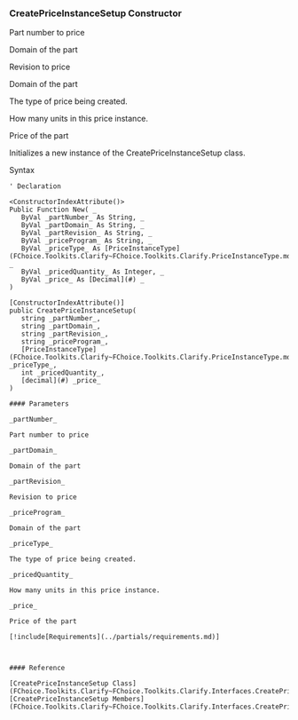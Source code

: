 ﻿### CreatePriceInstanceSetup Constructor

Part number to price

Domain of the part

Revision to price

Domain of the part

The type of price being created.

How many units in this price instance.

Price of the part

Initializes a new instance of the CreatePriceInstanceSetup class.

Syntax

```vbnet
' Declaration

<ConstructorIndexAttribute()>
Public Function New( _
   ByVal _partNumber_ As String, _
   ByVal _partDomain_ As String, _
   ByVal _partRevision_ As String, _
   ByVal _priceProgram_ As String, _
   ByVal _priceType_ As [PriceInstanceType](FChoice.Toolkits.Clarify~FChoice.Toolkits.Clarify.PriceInstanceType.md), _
   ByVal _pricedQuantity_ As Integer, _
   ByVal _price_ As [Decimal](#) _
)

[ConstructorIndexAttribute()]
public CreatePriceInstanceSetup( 
   string _partNumber_,
   string _partDomain_,
   string _partRevision_,
   string _priceProgram_,
   [PriceInstanceType](FChoice.Toolkits.Clarify~FChoice.Toolkits.Clarify.PriceInstanceType.md) _priceType_,
   int _pricedQuantity_,
   [decimal](#) _price_
)

#### Parameters

_partNumber_

Part number to price

_partDomain_

Domain of the part

_partRevision_

Revision to price

_priceProgram_

Domain of the part

_priceType_

The type of price being created.

_pricedQuantity_

How many units in this price instance.

_price_

Price of the part

[!include[Requirements](../partials/requirements.md)]



#### Reference

[CreatePriceInstanceSetup Class](FChoice.Toolkits.Clarify~FChoice.Toolkits.Clarify.Interfaces.CreatePriceInstanceSetup.md)  
[CreatePriceInstanceSetup Members](FChoice.Toolkits.Clarify~FChoice.Toolkits.Clarify.Interfaces.CreatePriceInstanceSetup_members.md)